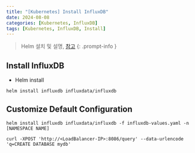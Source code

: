 ```yaml
---
title: "[Kubernetes] Install InfluxDB"
date: 2024-08-08
categories: [Kubernetes, InfluxDB]
tags: [Kubernetes, InfluxDB, Install]
---
```


> Helm 설치 및 설명, [참고](https://kyungryeol-yoon.github.io/posts/kubernetes-install-helm/)
{: .prompt-info }

## Install InfluxDB
- Helm install
```shell
helm install influxdb influxdata/influxdb
```

## Customize Default Configuration
```shell
helm install influxdb influxdata/influxdb -f influxdb-values.yaml -n [NAMESPACE NAME]
```


```shell
curl -XPOST 'http://<LoadBalancer-IP>:8086/query' --data-urlencode 'q=CREATE DATABASE mydb'
```